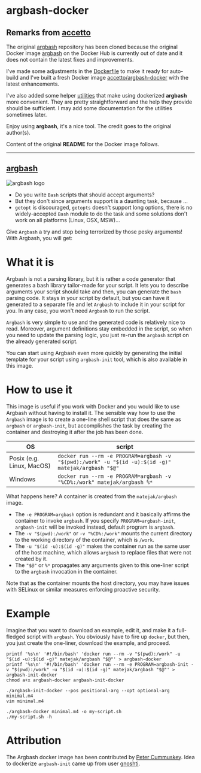 # argbash-docker

## Remarks from [accetto][accetto-github]

The original [argbash][matejak-github-argbash] repository has been cloned because the original Docker image [argbash][matejak-dockerhub-argbash] on the Docker Hub is currently out of date and it does not contain the latest fixes and improvements.

I've made some adjustments in the [Dockerfile][this-github-dockerfile] to make it ready for auto-build and I've built a fresh Docker image [accetto/argbash-docker][this-dockerhub] with the latest enhancements.

I've also added some helper [utilities][this-github-utils] that make using dockerized **argbash** more convenient. They are pretty straightforward and the help they provide should be sufficient. I may add some documentation for the utilities sometimes later.

Enjoy using **argbash**, it's a nice tool. The credit goes to the original author(s).

Content of the original **README** for the Docker image follows.

[accetto-github]: https://github.com/accetto

[this-dockerhub]: https://hub.docker.com/r/accetto/argbash-docker
[this-github]: https://github.com/accetto/argbash-docker

[this-github-dockerfile]: https://github.com/accetto/argbash-docker/blob/master/docker/Dockerfile.in
[this-github-utils]: https://github.com/accetto/argbash-docker/tree/master/utils

[matejak-github-argbash]: https://github.com/matejak/argbash
[matejak-dockerhub-argbash]: https://hub.docker.com/r/matejak/argbash/

****

[argbash](https://argbash.dev)
------------------------------

![argbash logo](https://raw.githubusercontent.com/matejak/argbash/master/resources/logo/argbash-docker.png)

* Do you write `Bash` scripts that should accept arguments?
* But they don't since arguments support is a daunting task, because ...
* `getopt` is discouraged, `getopts` doesn't support long options, there is no widely-accepted `Bash` module to do the task and some solutions don't work on all platforms (Linux, OSX, MSW)...

Give `Argbash` a try and stop being terrorized by those pesky arguments! With Argbash, you will get:


What it is
==========

Argbash is not a parsing library, but it is rather a code generator that generates a bash library tailor-made for your script.
It lets you to describe arguments your script should take and then, you can generate the `bash` parsing code.
It stays in your script by default, but you can have it generated to a separate file and let `Argbash` to include it in your script for you.
In any case, you won't need `Argbash` to run the script.

`Argbash` is very simple to use and the generated code is relatively nice to read.
Moreover, argument definitions stay embedded in the script, so when you need to update the parsing logic, you just re-run the `argbash` script on the already generated script.

You can start using Argbash even more quickly by generating the initial template for your script using `argbash-init` tool, which is also available in this image.


How to use it
=============

This image is useful if you work with Docker and you would like to use Argbash without having to install it.
The sensible way how to use the `Argbash` image is to create a one-line shell script that does the same as `argbash` or `argbash-init`, but accomplishes the task by creating the container and destroying it after the job has been done.


| OS | script |
| --- | --- |
| Posix (e.g. Linux, MacOS) | `docker run --rm -e PROGRAM=argbash -v "$(pwd):/work" -u "$(id -u):$(id -g)" matejak/argbash "$@"` |
| Windows | `docker run --rm -e PROGRAM=argbash -v "%CD%:/work" matejak/argbash %*` |

What happens here?
A container is created from the `matejak/argbash` image.

* The `-e PROGRAM=argbash` option is redundant and it basically affirms the container to invoke `argbash`. If you specify `PROGRAM=argbash-init`, `argbash-init` will be invoked instead, default program is `argbash`.
* The `-v "$(pwd):/work"` or `-v "%CD%:/work"` mounts the current directory to the working directory of the container, which is `/work`.
* The `-u "$(id -u):$(id -g)"` makes the container run as the same user of the host machine, which allows `argbash` to replace files that were not created by it.
* The `"$@"` or `%*` propagates any arguments given to this one-liner script to the `argbash` invocation in the container.

Note that as the container mounts the host directory, you may have issues with SELinux or similar measures enforcing proactive security.


Example
=======

Imagine that you want to download an example, edit it, and make it a full-fledged script with `argbash`.
You obviously have to fire up `docker`, but then, you just create the one-liner, download the example, and proceed.

``` shell
printf '%s\n' '#!/bin/bash' 'docker run --rm -v "$(pwd):/work" -u "$(id -u):$(id -g)" matejak/argbash "$@"' > argbash-docker
printf '%s\n' '#!/bin/bash' 'docker run --rm -e PROGRAM=argbash-init -v "$(pwd):/work" -u "$(id -u):$(id -g)" matejak/argbash "$@"' > argbash-init-docker
chmod a+x argbash-docker argbash-init-docker

./argbash-init-docker --pos positional-arg --opt optional-arg minimal.m4
vim minimal.m4

./argbash-docker minimal.m4 -o my-script.sh
./my-script.sh -h
```

Attribution
===========

The Argbash docker image has been contributed by [Peter Cummuskey](https://github.com/Tzrlk).
Idea to dockerize `argbash-init` came up from user [gnoshti](https://hub.docker.com/u/gnosthi/).
